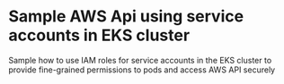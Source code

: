 # Sample AWS Api using service accounts in EKS cluster
Sample how to use IAM roles for service accounts in the EKS cluster to provide fine-grained permissions to pods and access AWS API securely